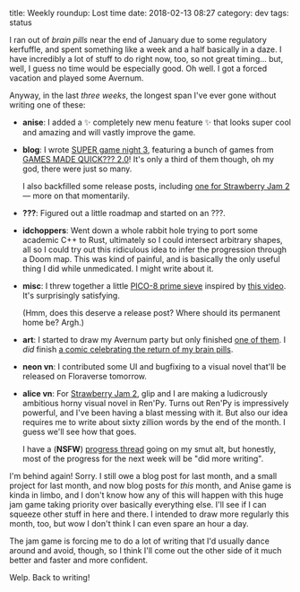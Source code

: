 title: Weekly roundup: Lost time
date: 2018-02-13 08:27
category: dev
tags: status

I ran out of _brain pills_ near the end of January due to some regulatory kerfuffle, and spent something like a week and a half basically in a daze.  I have incredibly a lot of stuff to do right now, too, so not great timing...  but, well, I guess no time would be especially good.  Oh well.  I got a forced vacation and played some Avernum.

Anyway, in the last _three weeks_, the longest span I've ever gone without writing one of these:

- **anise**: I added a ✨ completely new menu feature ✨ that looks super cool and amazing and will vastly improve the game.  

- **blog**: I wrote [SUPER game night 3]({filename}/2018-01-23-super-game-night-3-games-made-quick-2-0.markdown), featuring a bunch of games from [GAMES MADE QUICK??? 2.0](https://itch.io/jam/games-made-quick-2)!  It's only a third of them though, oh my god, there were just so many.

    I also backfilled some release posts, including [one for Strawberry Jam 2]({filename}/updates/2018-01-24-strawberry-jam-2.markdown) — more on that momentarily.

- **???**: Figured out a little roadmap and started on an ???.

- **idchoppers**: Went down a whole rabbit hole trying to port some academic C++ to Rust, ultimately so I could intersect arbitrary shapes, all so I could try out this ridiculous idea to infer the progression through a Doom map.  This was kind of painful, and is basically the only useful thing I did while unmedicated.  I might write about it.

- **misc**: I threw together a little [PICO-8 prime sieve](https://c.eev.ee/primesieve/) inspired by [this video](https://www.youtube.com/watch?v=8UqCyepX3AI).  It's surprisingly satisfying.

    (Hmm, does this deserve a release post?  Where should its permanent home be?  Argh.)

- **art**: I started to draw my Avernum party but only finished [one of them](https://twitter.com/eevee/status/959948923912601600).  I _did_ finish [a comic celebrating the return of my brain pills](https://twitter.com/eevee/status/960994637858054145).

- **neon vn**: I contributed some UI and bugfixing to a visual novel that'll be released on Floraverse tomorrow.

- **alice vn**: For [Strawberry Jam 2](https://itch.io/jam/strawberry-jam-2), glip and I are making a ludicrously ambitious horny visual novel in Ren'Py.  Turns out Ren'Py is impressively powerful, and I've been having a blast messing with it.  But also our idea requires me to write about sixty zillion words by the end of the month.  I guess we'll see how that goes.

    I have a (**NSFW**) [progress thread](https://twitter.com/squishfox/status/961614708548628480) going on my smut alt, but honestly, most of the progress for the next week will be "did more writing".

I'm behind again!  Sorry.  I still owe a blog post for last month, and a small project for last month, and now blog posts for _this_ month, and Anise game is kinda in limbo, and I don't know how any of this will happen with this huge jam game taking priority over basically everything else.  I'll see if I can squeeze other stuff in here and there.  I intended to draw more regularly this month, too, but wow I don't think I can even spare an hour a day.

The jam game is forcing me to do a lot of writing that I'd usually dance around and avoid, though, so I think I'll come out the other side of it much better and faster and more confident.

Welp.  Back to writing!
